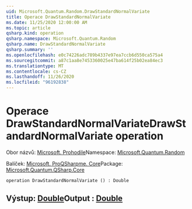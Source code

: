 ```yaml
---
uid: Microsoft.Quantum.Random.DrawStandardNormalVariate
title: Operace DrawStandardNormalVariate
ms.date: 11/25/2020 12:00:00 AM
ms.topic: article
qsharp.kind: operation
qsharp.namespace: Microsoft.Quantum.Random
qsharp.name: DrawStandardNormalVariate
qsharp.summary: ''
ms.openlocfilehash: e0c74226adc789b4337e97ea7ccb6d550ca575a4
ms.sourcegitcommit: a87c1aa8e7453360025e47ba614f25b02ea84ec3
ms.translationtype: MT
ms.contentlocale: cs-CZ
ms.lasthandoff: 11/26/2020
ms.locfileid: "96192838"
---
```

# <a name="drawstandardnormalvariate-operation"></a><span data-ttu-id="593db-102">Operace DrawStandardNormalVariate</span><span class="sxs-lookup"><span data-stu-id="593db-102">DrawStandardNormalVariate operation</span></span>

<span data-ttu-id="593db-103">Obor názvů: [Microsoft. Prohodile](xref:Microsoft.Quantum.Random)</span><span class="sxs-lookup"><span data-stu-id="593db-103">Namespace: [Microsoft.Quantum.Random](xref:Microsoft.Quantum.Random)</span></span>

<span data-ttu-id="593db-104">Balíček: [Microsoft. ProQSharpme. Core](https://nuget.org/packages/Microsoft.Quantum.QSharp.Core)</span><span class="sxs-lookup"><span data-stu-id="593db-104">Package: [Microsoft.Quantum.QSharp.Core](https://nuget.org/packages/Microsoft.Quantum.QSharp.Core)</span></span>




```qsharp
operation DrawStandardNormalVariate () : Double
```


## <a name="output--double"></a><span data-ttu-id="593db-105">Výstup: [Double](xref:microsoft.quantum.lang-ref.double)</span><span class="sxs-lookup"><span data-stu-id="593db-105">Output : [Double](xref:microsoft.quantum.lang-ref.double)</span></span>

